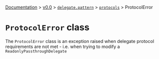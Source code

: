 [Documentation](/docs/documentation.md) >
 [v0.0](/docs/0.0/version.md) >
  [`delegate.pattern`](/docs/0.0/delegate/pattern/module.md) >
   [`protocols`](/docs/0.0/delegate/pattern/protocols/module.md) >
    ProtocolError

# `ProtocolError` class

The `ProtocolError` class is an exception raised when delegate protocol requirements are not met - i.e. when trying to modify a `ReadonlyPassthroughDelegate`